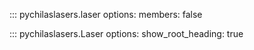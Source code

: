 ::: pychilaslasers.laser
    options:
        members: false

::: pychilaslasers.Laser
    options:
        show_root_heading: true
